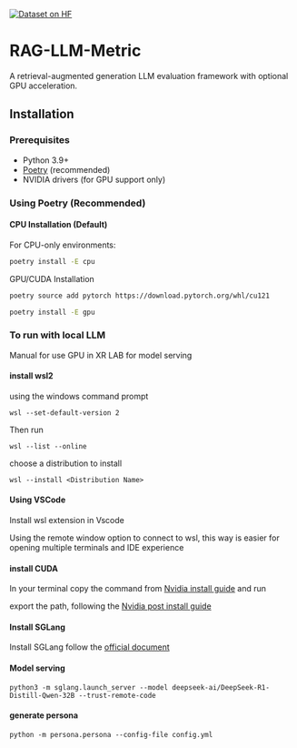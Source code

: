 [![Dataset on HF](https://huggingface.co/datasets/huggingface/badges/resolve/main/dataset-on-hf-sm.svg)](https://huggingface.co/RAGEVALUATION-HJKMY)

# RAG-LLM-Metric

A retrieval-augmented generation LLM evaluation framework with optional GPU acceleration.

## Installation

### Prerequisites
- Python 3.9+
- [Poetry](https://python-poetry.org/) (recommended)
- NVIDIA drivers (for GPU support only)

### Using Poetry (Recommended)

#### CPU Installation (Default)
For CPU-only environments:
```bash
poetry install -E cpu
```
GPU/CUDA Installation
```bash
poetry source add pytorch https://download.pytorch.org/whl/cu121

poetry install -E gpu
```

### To run with local LLM
Manual for use GPU in XR LAB for model serving


#### install wsl2
 using the windows command prompt

 ```
 wsl --set-default-version 2
 ```

 Then run
 ```
 wsl --list --online
 ```

 choose a distribution to install
 ```
 wsl --install <Distribution Name>
 ```


#### Using VSCode
Install wsl extension in Vscode

Using the remote window option to connect to wsl, this way is easier for opening multiple terminals and IDE experience

#### install CUDA
In your terminal copy the command from [Nvidia install guide](https://developer.nvidia.com/cuda-downloads?target_os=Linux&target_arch=x86_64&Distribution=WSL-Ubuntu&target_version=2.0&target_type=deb_local) and run

export the path, following the [Nvidia post install guide](https://docs.nvidia.com/cuda/cuda-installation-guide-linux/#mandatory-actions)

#### Install SGLang
Install SGLang follow the [official document](https://docs.sglang.ai/start/install.html)

#### Model serving
```
python3 -m sglang.launch_server --model deepseek-ai/DeepSeek-R1-Distill-Qwen-32B --trust-remote-code
```


#### generate persona
```
python -m persona.persona --config-file config.yml
```

